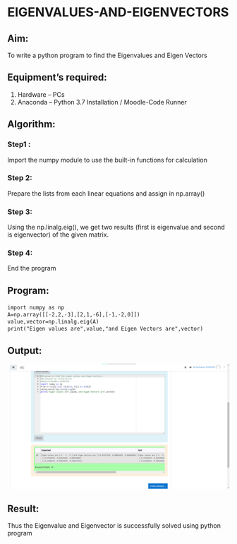 # EIGENVALUES-AND-EIGENVECTORS
## Aim:
To write a python program to find the Eigenvalues and Eigen Vectors
## Equipment’s required:
1. 	Hardware – PCs
2. 	Anaconda – Python 3.7 Installation / Moodle-Code Runner
## Algorithm:
### Step1 : 
Import the numpy module to use the built-in functions for calculation
### Step 2: 
Prepare the lists from each linear equations and assign in np.array()
### Step 3: 
Using the np.linalg.eig(),  we get two results (first is eigenvalue and second is eigenvector) of the given matrix.
### Step 4: 
End the program

## Program:
~~~
import numpy as np
A=np.array([[-2,2,-3],[2,1,-6],[-1,-2,0]])
value,vector=np.linalg.eig(A)
print("Eigen values are",value,"and Eigen Vectors are",vector)
~~~

## Output:
![Github logo](eig.png)
## Result:
Thus the Eigenvalue and Eigenvector is successfully solved using python program
